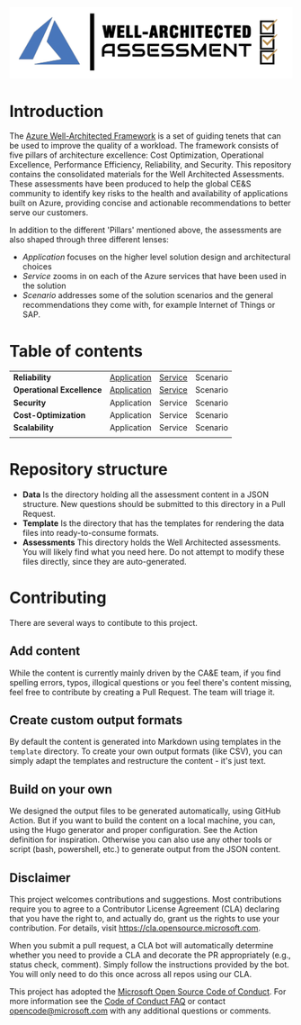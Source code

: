 
[![Well-Architected Assessment](./media/well-architected.png "Well-Architected Assessment")](#)

# Introduction

The [Azure Well-Architected Framework](https://docs.microsoft.com/azure/architecture/framework/) is a set of guiding tenets that can be used to improve the quality of a workload. The framework consists of five pillars of architecture excellence: Cost Optimization, Operational Excellence, Performance Efficiency, Reliability, and Security.
This repository contains the consolidated materials for the Well Architected Assessments. These assessments have been produced to help the global CE&S community to identify key risks to the health and availability of applications built on Azure, providing concise and actionable recommendations to better serve our customers.

In addition to the different 'Pillars' mentioned above, the assessments are also shaped through three different lenses:

* _Application_ focuses on the higher level solution design and architectural choices
* _Service_ zooms in on each of the Azure services that have been used in the solution
* _Scenario_ addresses some of the solution scenarios and the general recommendations they come with, for example Internet of Things or SAP. 

# Table of contents

|||||
| --- | --- | --- | --- |
| **Reliability** | [Application](./Assessments/reliability/applicationlens.md) | [Service](Assessments/reliability/servicelens.md) | Scenario |
| **Operational Excellence** | [Application](./Assessments/opex/applicationlens.md) | [Service](./Assessments/opex/servicelens.md) | Scenario |
| **Security** | Application | Service | Scenario |
| **Cost-Optimization** | Application | Service | Scenario |
| **Scalability** | Application | Service | Scenario |
|||||

# Repository structure

* **Data**
Is the directory holding all the assessment content in a JSON structure. New questions should be submitted to this directory in a Pull Request. 
* **Template**
Is the directory that has the templates for rendering the data files into ready-to-consume formats.
* **Assessments**
This directory holds the Well Architected assessments. You will likely find what you need here. Do not attempt to modify these files directly, since they are auto-generated.

# Contributing

There are several ways to contibute to this project.

## Add content

While the content is currently mainly driven by the CA&E team, if you find spelling errors, typos, illogical questions or you feel there's content missing, feel free to contribute by creating a Pull Request. The team will triage it.

## Create custom output formats

By default the content is generated into Markdown using templates in the `template` directory. To create your own output formats (like CSV), you can simply adapt the templates and restructure the content - it's just text.

## Build on your own

We designed the output files to be generated automatically, using GitHub Action. But if you want to build the content on a local machine, you can, using the Hugo generator and proper configuration. See the Action definition for inspiration. Otherwise you can also use any other tools or script (bash, powershell, etc.) to generate output from the JSON content.

## Disclaimer

This project welcomes contributions and suggestions.  Most contributions require you to agree to a
Contributor License Agreement (CLA) declaring that you have the right to, and actually do, grant us
the rights to use your contribution. For details, visit https://cla.opensource.microsoft.com.

When you submit a pull request, a CLA bot will automatically determine whether you need to provide
a CLA and decorate the PR appropriately (e.g., status check, comment). Simply follow the instructions
provided by the bot. You will only need to do this once across all repos using our CLA.

This project has adopted the [Microsoft Open Source Code of Conduct](https://opensource.microsoft.com/codeofconduct/).
For more information see the [Code of Conduct FAQ](https://opensource.microsoft.com/codeofconduct/faq/) or
contact [opencode@microsoft.com](mailto:opencode@microsoft.com) with any additional questions or comments.
